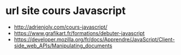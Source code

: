 # url site cours Javascript


- http://adrienjoly.com/cours-javascript/
- https://www.grafikart.fr/formations/debuter-javascript
- https://developer.mozilla.org/fr/docs/Apprendre/JavaScript/Client-side_web_APIs/Manipulating_documents


